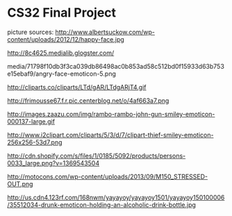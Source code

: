 # CS32 Final Project

picture sources:
http://www.albertsuckow.com/wp-content/uploads/2012/12/happy-face.jpg

http://8c4625.medialib.glogster.com/

media/71798f10db3f3ca039db86498ac0b853ad58c512bd0f15933d63b753e15ebaf9/angry-face-emoticon-5.png

http://cliparts.co/cliparts/LTd/gAR/LTdgARjT4.gif

http://frimousse67.f.r.pic.centerblog.net/o/4af663a7.png

http://images.zaazu.com/img/rambo-rambo-john-gun-smiley-emoticon-000137-large.gif

http://www.i2clipart.com/cliparts/5/3/d/7/clipart-thief-smiley-emoticon-256x256-53d7.png

http://cdn.shopify.com/s/files/1/0185/5092/products/persons-0033_large.png?v=1369543504

http://motocons.com/wp-content/uploads/2013/09/M150_STRESSED-OUT.png

http://us.cdn4.123rf.com/168nwm/yayayoy/yayayoy1501/yayayoy150100006/35512034-drunk-emoticon-holding-an-alcoholic-drink-bottle.jpg
